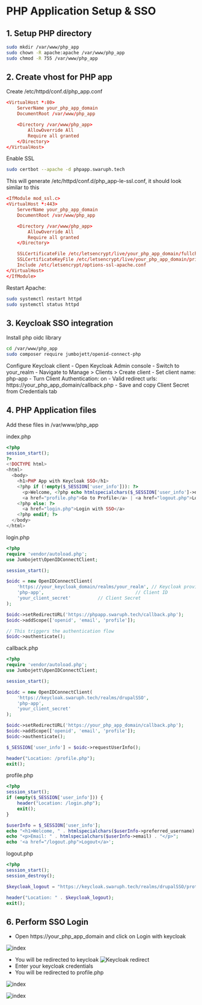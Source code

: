 # PHP Application Setup & SSO

## 1. Setup PHP directory

```bash
sudo mkdir /var/www/php_app
sudo chown -R apache:apache /var/www/php_app
sudo chmod -R 755 /var/www/php_app
```

## 2. Create vhost for PHP app

Create /etc/httpd/conf.d/php_app.conf
```conf
<VirtualHost *:80>
    ServerName your_php_app_domain
    DocumentRoot /var/www/php_app

    <Directory /var/www/php_app>
        AllowOverride All
        Require all granted
    </Directory>
</VirtualHost>
```

Enable SSL 
```bash
sudo certbot --apache -d phpapp.swaruph.tech
```

This will generate /etc/httpd/conf.d/php_app-le-ssl.conf, it should look similar to this

```conf
<IfModule mod_ssl.c>
<VirtualHost *:443>
    ServerName your_php_app_domain
    DocumentRoot /var/www/php_app

    <Directory /var/www/php_app>
        AllowOverride All
        Require all granted
    </Directory>

    SSLCertificateFile /etc/letsencrypt/live/your_php_app_domain/fullchain.pem
    SSLCertificateKeyFile /etc/letsencrypt/live/your_php_app_domain/privkey.pem
    Include /etc/letsencrypt/options-ssl-apache.conf
</VirtualHost>
</IfModule>
```

Restart Apache:
```bash
sudo systemctl restart httpd
sudo systemctl status httpd
```

## 3. Keycloak SSO integration

Install php oidc library
```bash
cd /var/www/php_app
sudo composer require jumbojett/openid-connect-php
```

Configure Keycloak client
    - Open Keycloak Admin console
    - Switch to your_realm
    - Navigate to Manage > Clients > Create client
    - Set client name: php-app
    - Turn Client Authentication: on
    - Valid redirect urls: https://your_php_app_domain/callback.php
    - Save and copy Client Secret from Credentials tab

## 4. PHP Application files

Add these files in /var/www/php_app

index.php

```php
<?php
session_start();
?>
<!DOCTYPE html>
<html>
  <body>
    <h1>PHP App with Keycloak SSO</h1>
    <?php if (!empty($_SESSION['user_info'])): ?>
      <p>Welcome, <?php echo htmlspecialchars($_SESSION['user_info']->name); ?>!</p>
      <a href="profile.php">Go to Profile</a> | <a href="logout.php">Logout</a>
    <?php else: ?>
      <a href="login.php">Login with SSO</a>
    <?php endif; ?>
  </body>
</html>
```

login.php

```php
<?php
require 'vendor/autoload.php';
use Jumbojett\OpenIDConnectClient;

session_start();

$oidc = new OpenIDConnectClient(
    'https://your_keycloak_domain/realms/your_realm', // Keycloak provider URL
    'php-app',                                  // Client ID
    'your_client_secret'          // Client Secret
);

$oidc->setRedirectURL('https://phpapp.swaruph.tech/callback.php');
$oidc->addScope(['openid', 'email', 'profile']);	

// This triggers the authentication flow
$oidc->authenticate();
```

callback.php

```php
<?php
require 'vendor/autoload.php';
use Jumbojett\OpenIDConnectClient;

session_start();

$oidc = new OpenIDConnectClient(
    'https://keycloak.swaruph.tech/realms/drupalSSO',
    'php-app',
    'your_client_secret' 
);

$oidc->setRedirectURL('https://your_php_app_domain/callback.php');
$oidc->addScope(['openid', 'email', 'profile']);
$oidc->authenticate();

$_SESSION['user_info'] = $oidc->requestUserInfo();

header("Location: /profile.php");
exit();
```

profile.php

```php
<?php
session_start();
if (empty($_SESSION['user_info'])) {
    header("Location: /login.php");
    exit();
}

$userInfo = $_SESSION['user_info'];
echo "<h1>Welcome, " . htmlspecialchars($userInfo->preferred_username) . "</h1>";
echo "<p>Email: " . htmlspecialchars($userInfo->email) . "</p>";
echo '<a href="/logout.php">Logout</a>';
```

logout.php

```php
<?php
session_start();
session_destroy();

$keycloak_logout = "https://keycloak.swaruph.tech/realms/drupalSSO/protocol/openid-connect/logout?redirect_uri=https://php.swaruph.tech/";

header("Location: " . $keycloak_logout);
exit();
```

## 6. Perform SSO Login

- Open https://your_php_app_domain and click on Login with keycloak

![index](./screenshots/05-images/index.png)

- You will be redirected to keycloak 
![Keycloak redirect](./screenshots/05-images/redirect.png)
- Enter your keycloak credentials 
- You will be redirected to profile.php

![index](./screenshots/05-images/profile.png)

![index](./screenshots/05-images/logout1.png)